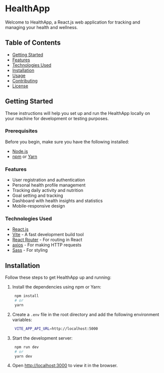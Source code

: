 # HealthApp

Welcome to HealthApp, a React.js web application for tracking and managing your health and wellness.

## Table of Contents

- [Getting Started](#getting-started)
- [Features](#features)
- [Technologies Used](#technologies-used)
- [Installation](#installation)
- [Usage](#usage)
- [Contributing](#contributing)
- [License](#license)

## Getting Started

These instructions will help you set up and run the HealthApp locally on your machine for development or testing purposes.

### Prerequisites

Before you begin, make sure you have the following installed:

- [Node.js](https://nodejs.org/)
- [npm](https://www.npmjs.com/get-npm) or [Yarn](https://yarnpkg.com/)

### Features

- User registration and authentication
- Personal health profile management
- Tracking daily activity and nutrition
- Goal setting and tracking
- Dashboard with health insights and statistics
- Mobile-responsive design

### Technologies Used

- [React.js](https://reactjs.org/)
- [Vite](https://vitejs.dev/) - A fast development build tool
- [React Router](https://reactrouter.com/) - For routing in React
- [axios](https://axios-http.com/) - For making HTTP requests
- [Sass](https://sass-lang.com/) - For styling

## Installation

Follow these steps to get HealthApp up and running:

1. Install the dependencies using npm or Yarn:

   ```bash
    npm install
    # or
    yarn
    ```

2. Create a `.env` file in the root directory and add the following environment variables:

   ```bash
    VITE_APP_API_URL=http://localhost:5000
    ```

3. Start the development server:

   ```bash
    npm run dev
    # or
    yarn dev
    ```

4. Open [http://localhost:3000](http://localhost:3000) to view it in the browser.
